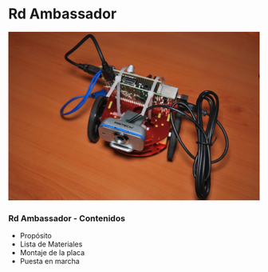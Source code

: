 # Rd Ambassador
![](/assets/RdAmbassador.jpg)

### Rd Ambassador - Contenidos
  * Propósito
  * Lista de Materiales
  * Montaje de la placa
  * Puesta en marcha

